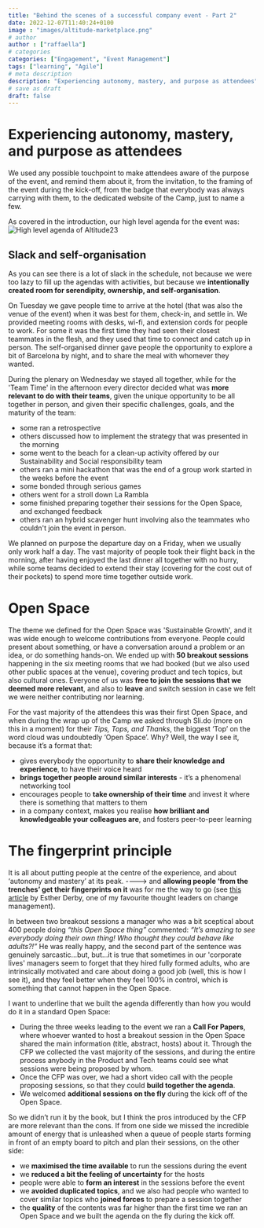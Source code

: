 ```yaml
---
title: "Behind the scenes of a successful company event - Part 2"
date: 2022-12-07T11:40:24+0100
image : "images/altitude-marketplace.png"
# author
author : ["raffaella"]
# categories
categories: ["Engagement", "Event Management"]
tags: ["learning", "Agile"]
# meta description
description: "Experiencing autonomy, mastery, and purpose as attendees"
# save as draft
draft: false
---
```

# Experiencing autonomy, mastery, and purpose as attendees
We used any possible touchpoint to make attendees aware of the purpose of the event, and remind them about it, from the invitation, to the framing of the event during the kick-off, from the badge that everybody was always carrying with them, to the dedicated website of the Camp, just to name a few.

As covered in the introduction, our high level agenda for the event was:
![High level agenda of Altitude23](/images/altitude-high-level-agenda.jpg)

## Slack and self-organisation
As you can see there is a lot of slack in the schedule, not because we were too lazy to fill up the agendas with activities, but because we **intentionally created room for serendipity, ownership, and self-organisation**.

On Tuesday we gave people time to arrive at the hotel (that was also the venue of the event) when it was best for them, check-in, and settle in. We provided meeting rooms with desks, wi-fi, and extension cords for people to work. For some it was the first time they had seen their closest teammates in the flesh, and they used that time to connect and catch up in person. The self-organised dinner gave people the opportunity to explore a bit of Barcelona by night, and to share the meal with whomever they wanted. 

During the plenary on Wednesday we stayed all together, while for the 'Team Time' in the afternoon every director decided what was **more relevant to do with their teams**, given the unique opportunity to be all together in person, and given their specific challenges, goals, and the maturity of the team: 

- some ran a retrospective
- others discussed how to implement the strategy that was presented in the morning
- some went to the beach for a clean-up activity offered by our Sustainability and Social responsibility team
- others ran a mini hackathon that was the end of a group work started in the weeks before the event
- some bonded through serious games
- others went for a stroll down La Rambla
- some finished preparing together their sessions for the Open Space, and exchanged feedback
- others ran an hybrid scavenger hunt involving also the teammates who couldn't join the event in person.

We planned on purpose the departure day on a Friday, when we usually only work half a day. The vast majority of people took their flight back in the morning, after having enjoyed the last dinner all together with no hurry, while some teams decided to extend their stay (covering for the cost out of their pockets) to spend more time together outside work.

# Open Space
The theme we defined for the Open Space was 'Sustainable Growth', and it was wide enough to welcome contributions from everyone. People could present about something, or have a conversation around a problem or an idea, or do something hands-on. 
We ended up with **50 breakout sessions** happening in the six meeting rooms that we had booked (but we also used other public spaces at the venue), covering product and tech topics, but also cultural ones. 
Everyone of us was **free to join the sessions that we deemed more relevant**, and also to **leave** and switch session in case we felt we were neither contributing nor learning.

For the vast majority of the attendees this was their first Open Space, and when during the wrap up of the Camp we asked through Sli.do (more on this in a moment) for their *Tips, Tops, and Thanks*, the biggest ‘Top’ on the word cloud was undoubtedly ‘Open Space’.
Why? Well, the way I see it, because it’s a format that:

- gives everybody the opportunity to **share their knowledge and experience**, to have their voice heard
- **brings together people around similar interests** - it’s a phenomenal networking tool
- encourages people to **take ownership of their time** and invest it where there is something that matters to them 
- in a company context, makes you realise **how brilliant and knowledgeable your colleagues are**, and fosters peer-to-peer learning

# The fingerprint principle
It is all about putting people at the centre of the experience, and about ‘autonomy and mastery’ at its peak.
----> and **allowing people ‘from the trenches’ get their fingerprints on it** was for me the way to go (see [this article](https://www.estherderby.com/the-fingerprint-principle) by Esther Derby, one of my favourite thought leaders on change management).

In between two breakout sessions a manager who was a bit sceptical about 400 people doing *“this Open Space thing”* commented: *“It’s amazing to see everybody doing their own thing! Who thought they could behave like adults?!”* 
He was really happy, and the second part of the sentence was genuinely sarcastic…but, but…it is true that sometimes in our 'corporate lives' managers seem to forget that they hired fully formed adults, who are intrinsically motivated and care about doing a good job (well, this is how I see it), and they feel better when they feel 100% in control, which is something that cannot happen in the Open Space. 

I want to underline that we built the agenda differently than how you would do it in a standard Open Space:

- During the three weeks leading to the event we ran a **Call For Papers**, where whoever wanted to host a breakout session in the Open Space shared the main information (title, abstract, hosts) about it. Through the CFP we collected the vast majority of the sessions, and during the entire process anybody in the Product and Tech teams could see what sessions were being proposed by whom. 
- Once the CFP was over, we had a short video call with the people proposing sessions, so that they could **build together the agenda**.
- We welcomed **additional sessions on the fly** during the kick off of the Open Space.

So we didn’t run it by the book, but I think the pros introduced by the CFP are more relevant than the cons. If from one side we missed the incredible amount of energy that is unleashed when a queue of people starts forming in front of an empty board to pitch and plan their sessions, on the other side:

- we **maximised the time available** to run the sessions during the event
- we **reduced a bit the feeling of uncertainty** for the hosts
- people were able to **form an interest** in the sessions before the event
- we **avoided duplicated topics**, and we also had people who wanted to cover similar topics who **joined forces** to prepare a session together
- the **quality** of the contents was far higher than the first time we ran an Open Space and we built the agenda on the fly during the kick off.